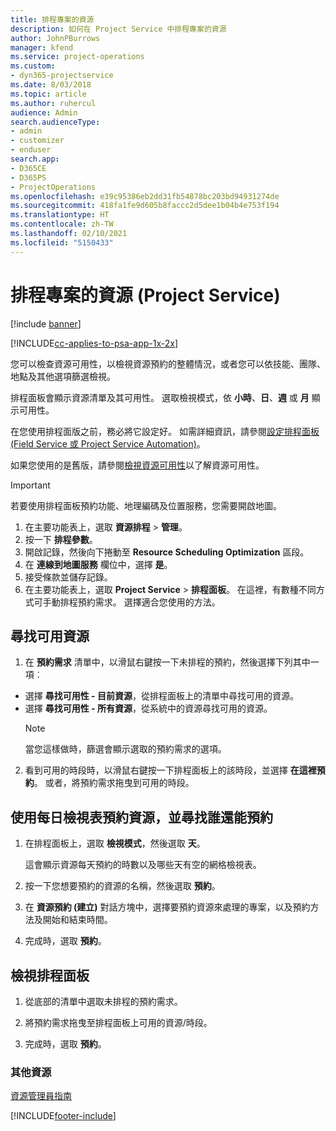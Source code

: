 ```yaml
---
title: 排程專案的資源
description: 如何在 Project Service 中排程專案的資源
author: JohnPBurrows
manager: kfend
ms.service: project-operations
ms.custom:
- dyn365-projectservice
ms.date: 8/03/2018
ms.topic: article
ms.author: ruhercul
audience: Admin
search.audienceType:
- admin
- customizer
- enduser
search.app:
- D365CE
- D365PS
- ProjectOperations
ms.openlocfilehash: e39c95386eb2dd31fb54878bc203bd94931274de
ms.sourcegitcommit: 418fa1fe9d605b8faccc2d5dee1b04b4e753f194
ms.translationtype: HT
ms.contentlocale: zh-TW
ms.lasthandoff: 02/10/2021
ms.locfileid: "5150433"
---
```

# <a name="schedule-resources-for-a-project-project-service"></a>排程專案的資源 (Project Service)

[!include [banner](../includes/psa-now-project-operations.md)]

[!INCLUDE[cc-applies-to-psa-app-1x-2x](../includes/cc-applies-to-psa-app-1x-2x.md)]

您可以檢查資源可用性，以檢視資源預約的整體情況，或者您可以依技能、團隊、地點及其他選項篩選檢視。  
  
排程面板會顯示資源清單及其可用性。 選取檢視模式，依 **小時**、**日**、**週** 或 **月** 顯示可用性。  
  
在您使用排程面版之前，務必將它設定好。 如需詳細資訊，請參閱[設定排程面板 (Field Service 或 Project Service Automation)](https://docs.microsoft.com/dynamics365/field-service/configure-schedule-board)。
  
如果您使用的是舊版，請參閱[檢視資源可用性](../psa/view-resource-availability.md)以了解資源可用性。  

> [!IMPORTANT]
>  若要使用排程面板預約功能、地理編碼及位置服務，您需要開啟地圖。  
> 
> 1. 在主要功能表上，選取 **資源排程** > **管理**。  
> 2. 按一下 **排程參數**。  
> 3. 開啟記錄，然後向下捲動至 **Resource Scheduling Optimization** 區段。  
> 4. 在 **連線到地圖服務** 欄位中，選擇 **是**。  
> 5. 接受條款並儲存記錄。  
> 6. 在主要功能表上，選取 **Project Service** > **排程面板**。 在這裡，有數種不同方式可手動排程預約需求。 選擇適合您使用的方法。
  
## <a name="find-available-resources"></a>尋找可用資源

1.  在 **預約需求** 清單中，以滑鼠右鍵按一下未排程的預約，然後選擇下列其中一項︰  
  
- 選擇 **尋找可用性 - 目前資源**，從排程面板上的清單中尋找可用的資源。  
- 選擇 **尋找可用性 - 所有資源**，從系統中的資源尋找可用的資源。  
   > [!NOTE]
   >  當您這樣做時，篩選會顯示選取的預約需求的選項。  
  
2. 看到可用的時段時，以滑鼠右鍵按一下排程面板上的該時段，並選擇 **在這裡預約**。 或者，將預約需求拖曳到可用的時段。  
  

## <a name="book-a-resource-using-the-daily-view-and-find-whos-under-booked"></a>使用每日檢視表預約資源，並尋找誰還能預約
  
1.  在排程面板上，選取 **檢視模式**，然後選取 **天**。  
  
    這會顯示資源每天預約的時數以及哪些天有空的網格檢視表。  
  
2.  按一下您想要預約的資源的名稱，然後選取 **預約**。  
  
3.  在 **資源預約 (建立)** 對話方塊中，選擇要預約資源來處理的專案，以及預約方法及開始和結束時間。  
  
4.  完成時，選取 **預約**。  
  
## <a name="view-to-the-schedule-board"></a>檢視排程面板
  
1.  從底部的清單中選取未排程的預約需求。  
  
2.  將預約需求拖曳至排程面板上可用的資源/時段。  
  
3.  完成時，選取 **預約**。  
  
### <a name="additional-resources"></a>其他資源  
 [資源管理員指南](../psa/resource-manager-guide.md)


[!INCLUDE[footer-include](../includes/footer-banner.md)]